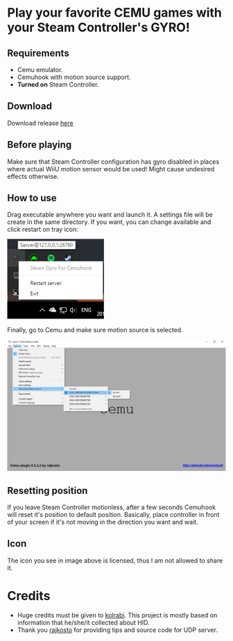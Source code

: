# Play your favorite CEMU games with your Steam Controller's GYRO!

## Requirements

* Cemu emulator.
* Cemuhook with motion source support.
* **Turned on** Steam Controller.

## Download

Download release [here](https://github.com/FrogTheFrog/steam-gyro-for-cemuhook/releases)

## Before playing  

Make sure that Steam Controller configuration has gyro disabled in places where actual WiiU motion sensor would be used! Might cause undesired effects otherwise.

## How to use

Drag executable anywhere you want and launch it. A settings file will be create in the same directory. If you want, you can change available and click restart on tray icon:

![tray-example](./assets/tray.png "Tray example")

Finally, go to Cemu and make sure motion source is selected.

![cemu-example](./assets/cemu-example.png "Cemu example")

## Resetting position

If you leave Steam Controller motionless, after a few seconds Cemuhook will reset it's position to default position. Basically, place controller in front of your screen if it's not moving in the direction you want and wait.

## Icon

The icon you see in image above is licensed, thus I am not allowed to share it.

# Credits

* Huge credits must be given to [kolrabi](https://github.com/kolrabi/steamcontroller). This project is mostly based on information that he/she/it collected about HID.
* Thank you [rajkosto](https://github.com/rajkosto/DS4Windows) for providing tips and source code for UDP server.
